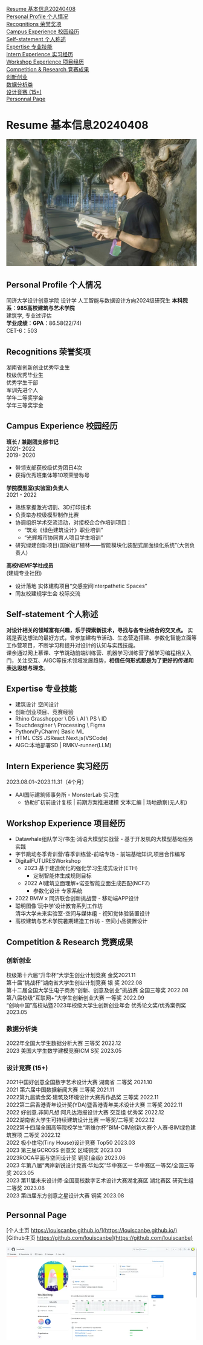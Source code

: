 [Resume 基本信息20240408](#nuedI)<br />[Personal Profile 个人情况](#liLF4)<br />[Recognitions 荣誉奖项](#xxINN)<br />[Campus Experience 校园经历](#YAj7d)<br />[Self-statement 个人称述](#fvGhe)<br />[Expertise 专业技能](#meqI3)<br />[Intern Experience 实习经历](#unyLR)<br />[Workshop Experience 项目经历](#E9Y2v)<br />[Competition & Research 竞赛成果](#keesM)<br />[创新创业](#FGxNx)<br />[数据分析类](#llnYF)<br />[设计竞赛 (15+)](#vWjoS)<br />[Personnal Page](#IKqhE)

<a name="nuedI"></a>

# Resume 基本信息20240408

![a3d18b20b35b248a984590c750be46f.jpg](asset\image\photo.jpg)
<a name="liLF4"></a>

## Personal Profile 个人情况
同济大学设计创意学院 设计学 人工智能与数据设计方向2024级研究生
**本科院系**：**985高校建筑与艺术学院**<br />建筑学, 专业过评估<br />**学业成绩**：**GPA**：86.58(22/74)<br />CET-6：503<br />
<a name="xxINN"></a>

## Recognitions **荣誉奖项**

湖南省创新创业优秀毕业生  
校级优秀毕业生  
优秀学生干部<br />军训先进个人<br />学年二等奖学金<br />学年三等奖学金
<a name="YAj7d"></a>

## Campus Experience 校园经历

**班长 / 兼副团支部书记**<br />2021- 2022<br />2019- 2020

- 带领支部获校级优秀团日4次
- 获得优秀班集体等10项荣誉称号

**学院模型室(实验室)负责人**<br />2021 - 2022

- 熟练掌握激光切割、3D打印技术
- 负责举办校级模型制作比赛
- 协调组织学术交流活动，对接校企合作培训项目：
  - “筑龙《绿色建筑设计》职业培训”
  - “光辉城市协同育人项目学生培训”
- 研究绿建创新项目(国家级)“植林——智能模块化装配式屋面绿化系统”(大创负责人)

**高校NEMF学社成员**<br />(建规专业社团)

- 设计落地 实体建构项目“交感空间Interpathetic Spaces”
- 同友校建规学生会 校际交流  

<a name="fvGhe"></a>

## Self-statement 个人称述  

**对设计相关的领域富有兴趣，乐于探索新技术，寻找与各专业结合的交叉点。** 实践是表达想法的最好方式，曾参加建构节活动、生态营造搭建、参数化智能立面等工作营项目，不断学习和提升对设计的认知与实践技能。<br />课余通过网上慕课、字节跳动前端训练营、机器学习训练营了解学习编程相关入门，关注交互、AIGC等技术领域发展趋势，**相信任何形式都是为了更好的传递和表达思想与理念**。  

<a name="meqI3"></a>

## Expertise 专业技能

- 建筑设计 空间设计
- 创新创业项目、竞赛经验
- Rhino Grasshopper \ D5 \ AI \ PS \ ID
- Touchdesginer \ Processing \ Figma
- Python(PyCharm) Basic ML
- HTML CSS JSReact Next.js(VSCode)
- AIGC:本地部署SD | RMKV-runner(LLM)  

<a name="unyLR"></a>

## Intern Experience 实习经历

2023.08.01~2023.11.31（4个月）

- AAI国际建筑师事务所 - MonsterLab 实习生
  - 协助扩初前设计复核 | 前期方案推进建模 文本汇编 | 场地勘察(无人机)  

<a name="E9Y2v"></a>

## Workshop Experience 项目经历  

- Datawhale组队学习/书生·浦语大模型实战营
      - 基于开发机的大模型基础任务实践
- 字节跳动冬季青训营/春季训练营-前端专场
      - 前端基础知识,项目合作编写
- DigitalFUTURESWorkshop
  - 2023 基于建造优化的强化学习生成式设计(ETH)
    - 定制智能体生成规则目标
  - 2022 AI建筑立面理解+诺亚智能立面生成匹配(NCFZ)
    - 参数化设计 专家系统
- 2022 BMW x 同济联合创新挑战营
      - 移动端APP设计
- 聪明图像‘玩中学’设计教育系列工作坊<br />清华大学未来实验室-空间与媒体组
      - 视知觉体验装置设计
- 高校建筑与艺术学院暑期建造工作坊
      - 空间小品装置设计

<a name="keesM"></a>

## Competition & Research 竞赛成果

<a name="FGxNx"></a>

### 创新创业

校级第十六届“升华杯”大学生创业计划竞赛 金奖2021.11<br />第十届“挑战杯”湖南省大学生创业计划竞赛 银 奖 2022.08<br />第十二届全国大学生电子商务“创新、创意及创业”挑战赛 全国三等奖 2022.08<br />第八届校级“互联网+”大学生创新创业大赛 一等奖 2022.09<br />“创响中国”高校站暨2023年校级大学生创新创业年会 优秀论文奖/优秀案例奖2023.05  

<a name="llnYF"></a>

### 数据分析类

2022年全国大学生数据分析大赛 三等奖 2022.12<br />2023 美国大学生数学建模竞赛ICM S奖 2023.05  

<a name="vWjoS"></a>

### 设计竞赛 (15+)

2021中国好创意全国数字艺术设计大赛 湖南省 二等奖 2021.10<br />2021 第六届中国数据新闻大赛 三等奖 2021.11<br />2022第九届紫金奖·建筑及环境设计大赛秀作品奖 三等奖 2022.11<br />2022第二届香港青年设计奖(YDA)暨香港青年美术设计大赛 三等奖 2022.11<br />2022 好创意.非同凡想:阿凡达海报设计大赛 交互组 优秀奖 2022.12<br />2022湖南省大学生可持续建筑设计比赛 一等奖/二等奖 2022.12<br />2022第十四届全国高等院校学生“斯维尔杯”BIM-CIM创新大赛个人赛-BIM绿色建筑赛项 二等奖 2022.12<br />2022 极小住宅(Tiny House)设计竞赛 Top50 2023.03<br />2023 第三届GCROSS 创意奖 区域铜奖 2023.03<br />2023ROCA平面与空间设计奖 铜奖(金级) 2023.06<br />2023 年第八届“两岸新锐设计竞赛·华灿奖”华中赛区一 华中赛区一等奖/全国三等奖 2023.05<br />2023 第11届未来设计师·全国高校数字艺术设计大赛湖北赛区 湖北赛区 研究生组 二等奖 2023.08<br />2023 第四届东方创意之星设计大赛 铜奖 2023.08  

<a name="IKqhE"></a>

## Personnal Page  

[个人主页 https://louiscanbe.github.io/](https://louiscanbe.github.io/)<br />[Github主页 https://github.com/louiscanbe](https://github.com/louiscanbe)<br />  

![image.png](asset\image\LouisCanBe_Overview.png)
